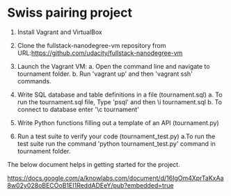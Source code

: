 Swiss pairing project
=============

1. Install Vagrant and VirtualBox

2. Clone the fullstack-nanodegree-vm repository from URL:https://github.com/udacity/fullstack-nanodegree-vm

3. Launch the Vagrant VM:
    a. Open the command line and navigate to tournament folder.
    b. Run 'vagrant up' and then 'vagrant ssh' commands.
    
4. Write SQL database and table definitions in a file (tournament.sql)
    a. To run the tournament.sql file, Type 'psql' and then \i tournament.sql
    b. To connect to database enter '\c tournament'
    
5. Write Python functions filling out a template of an API (tournament.py)

6. Run a test suite to verify your code (tournament_test.py)
    a.To run the test suite run the command 'python tournament_test.py' command in tournament folder.
    

The below document helps in getting started for the project.

https://docs.google.com/a/knowlabs.com/document/d/16IgOm4XprTaKxAa8w02y028oBECOoB1EI1ReddADEeY/pub?embedded=true
